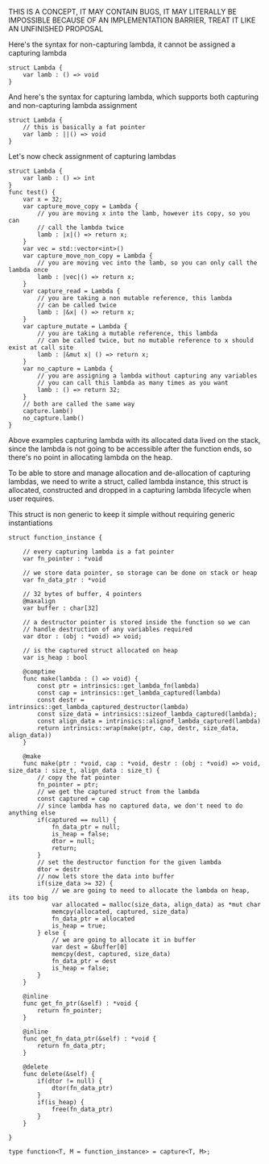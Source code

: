 THIS IS A CONCEPT, IT MAY CONTAIN BUGS, IT MAY LITERALLY BE IMPOSSIBLE BECAUSE OF AN
IMPLEMENTATION BARRIER, TREAT IT LIKE AN UNFINISHED PROPOSAL

Here's the syntax for non-capturing lambda, it cannot be assigned a capturing lambda

```
struct Lambda {
    var lamb : () => void
}
```

And here's the syntax for capturing lambda, which supports both capturing and non-capturing lambda assignment

```
struct Lambda {
    // this is basically a fat pointer
    var lamb : ||() => void
}
```

Let's now check assignment of capturing lambdas

```
struct Lambda {
    var lamb : () => int
}
func test() {
    var x = 32;
    var capture_move_copy = Lambda {
        // you are moving x into the lamb, however its copy, so you can
        // call the lambda twice
        lamb : |x|() => return x;
    }
    var vec = std::vector<int>()
    var capture_move_non_copy = Lambda {
        // you are moving vec into the lamb, so you can only call the lambda once
        lamb : |vec|() => return x;
    }
    var capture_read = Lambda {
        // you are taking a non mutable reference, this lambda
        // can be called twice
        lamb : |&x| () => return x;
    }
    var capture_mutate = Lambda {
        // you are taking a mutable reference, this lambda
        // can be called twice, but no mutable reference to x should exist at call site
        lamb : |&mut x| () => return x;
    }
    var no_capture = Lambda {
        // you are assigning a lambda without capturing any variables
        // you can call this lambda as many times as you want
        lamb : () => return 32;
    }
    // both are called the same way
    capture.lamb()
    no_capture.lamb()
}
```

Above examples capturing lambda with its allocated data lived on the stack, since the lambda
is not going to be accessible after the function ends, so there's no point in allocating lambda
on the heap.

To be able to store and manage allocation and de-allocation of capturing lambdas, we need to write
a struct, called lambda instance, this struct is allocated, constructed and dropped in a 
capturing lambda lifecycle when user requires.

This struct is non generic to keep it simple without requiring generic instantiations

```
struct function_instance {
    
    // every capturing lambda is a fat pointer
    var fn_pointer : *void

    // we store data pointer, so storage can be done on stack or heap    
    var fn_data_ptr : *void
    
    // 32 bytes of buffer, 4 pointers
    @maxalign
    var buffer : char[32]
    
    // a destructor pointer is stored inside the function so we can
    // handle destruction of any variables required
    var dtor : (obj : *void) => void;
   
    // is the captured struct allocated on heap 
    var is_heap : bool
    
    @comptime
    func make(lambda : () => void) {
        const ptr = intrinsics::get_lambda_fn(lambda)
        const cap = intrinsics::get_lambda_captured(lambda)
        const destr = intrinsics::get_lambda_captured_destructor(lambda)
        const size_data = intrinsics::sizeof_lambda_captured(lambda);
        const align_data = intrinsics::alignof_lambda_captured(lambda)
        return intrinsics::wrap(make(ptr, cap, destr, size_data, align_data))
    }
    
    @make
    func make(ptr : *void, cap : *void, destr : (obj : *void) => void, size_data : size_t, align_data : size_t) {
        // copy the fat pointer
        fn_pointer = ptr;
        // we get the captured struct from the lambda
        const captured = cap
        // since lambda has no captured data, we don't need to do anything else
        if(captured == null) {
            fn_data_ptr = null;
            is_heap = false;
            dtor = null;
            return;
        }
        // set the destructor function for the given lambda
        dtor = destr
        // now lets store the data into buffer
        if(size_data >= 32) {
            // we are going to need to allocate the lambda on heap, its too big
            var allocated = malloc(size_data, align_data) as *mut char
            memcpy(allocated, captured, size_data)
            fn_data_ptr = allocated
            is_heap = true;
        } else {
            // we are going to allocate it in buffer
            var dest = &buffer[0]
            memcpy(dest, captured, size_data)
            fn_data_ptr = dest
            is_heap = false;
        }
    }
    
    @inline
    func get_fn_ptr(&self) : *void {
        return fn_pointer;
    }
    
    @inline
    func get_fn_data_ptr(&self) : *void {
        return fn_data_ptr;   
    }
    
    @delete
    func delete(&self) {
        if(dtor != null) {
            dtor(fn_data_ptr)
        }
        if(is_heap) {
            free(fn_data_ptr)
        }
    }
    
}

type function<T, M = function_instance> = capture<T, M>;

```
